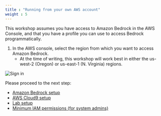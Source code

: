 ```yaml
---
title : "Running from your own AWS account"
weight : 5
---
```


This workshop assumes you have access to Amazon Bedrock in the AWS Console, and that you have a profile you can use to access Bedrock programmatically.

1. In the AWS console, select the region from which you want to access Amazon Bedrock.
   - At the time of writing, this workshop will work best in either the us-west-2 (Oregon) or us-east-1 (N. Virginia) regions.

![Sign in](/static/img/get-started/region-selection.png)

Please proceed to the next step:
- [Amazon Bedrock setup](/own-aws-account/bedrock-setup)
- [AWS Cloud9 setup](/own-aws-account/cloud9-setup)
- [Lab setup](/own-aws-account/lab-setup)
- [Minimum IAM permissions (for system admins)](/own-aws-account/permission-setup)